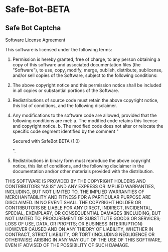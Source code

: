 # Safe-Bot-BETA
Safe Bot Captcha
---------------------------
Software License Agreement

This software is licensed under the following terms:

1. Permission is hereby granted, free of charge, to any person obtaining a copy of this software and associated documentation files (the "Software"), to use, copy, modify, merge, publish, distribute, sublicense, and/or sell copies of the Software, subject to the following conditions:

2. The above copyright notice and this permission notice shall be included in all copies or substantial portions of the Software.

3. Redistributions of source code must retain the above copyright notice, this list of conditions, and the following disclaimer.

4. Any modifications to the software code are allowed, provided that the following conditions are met:
    a. The modified code retains this license and copyright notice.
    b. The modified code does not alter or relocate the specific code segment identified by the comment "<p>Secured with SafeBot BETA (1.0)</p>".

5. Redistributions in binary form must reproduce the above copyright notice, this list of conditions, and the following disclaimer in the documentation and/or other materials provided with the distribution.

THIS SOFTWARE IS PROVIDED BY THE COPYRIGHT HOLDERS AND CONTRIBUTORS "AS IS" AND ANY EXPRESS OR IMPLIED WARRANTIES, INCLUDING, BUT NOT LIMITED TO, THE IMPLIED WARRANTIES OF MERCHANTABILITY AND FITNESS FOR A PARTICULAR PURPOSE ARE DISCLAIMED. IN NO EVENT SHALL THE COPYRIGHT HOLDER OR CONTRIBUTORS BE LIABLE FOR ANY DIRECT, INDIRECT, INCIDENTAL, SPECIAL, EXEMPLARY, OR CONSEQUENTIAL DAMAGES (INCLUDING, BUT NOT LIMITED TO, PROCUREMENT OF SUBSTITUTE GOODS OR SERVICES; LOSS OF USE, DATA, OR PROFITS; OR BUSINESS INTERRUPTION) HOWEVER CAUSED AND ON ANY THEORY OF LIABILITY, WHETHER IN CONTRACT, STRICT LIABILITY, OR TORT (INCLUDING NEGLIGENCE OR OTHERWISE) ARISING IN ANY WAY OUT OF THE USE OF THIS SOFTWARE, EVEN IF ADVISED OF THE POSSIBILITY OF SUCH DAMAGE.


